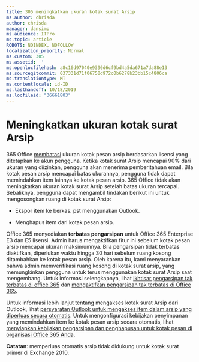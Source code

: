 ```yaml
---
title: 305 meningkatkan ukuran kotak surat Arsip
ms.author: chrisda
author: chrisda
manager: dansimp
ms.audience: ITPro
ms.topic: article
ROBOTS: NOINDEX, NOFOLLOW
localization_priority: Normal
ms.custom: 305
ms.assetid: ''
ms.openlocfilehash: a8c16d97040e9396d6cf9bd4a5da671a7da88e13
ms.sourcegitcommit: 037331d71f06750d972c0b6278b23bb15c4806ca
ms.translationtype: MT
ms.contentlocale: id-ID
ms.lasthandoff: 10/18/2019
ms.locfileid: "36661803"
---
```

# <a name="increase-the-archive-mailbox-size"></a>Meningkatkan ukuran kotak surat Arsip

365 Office [membatasi](https://docs.microsoft.com/office365/servicedescriptions/exchange-online-service-description/exchange-online-limits#mailbox-storage-limits) ukuran kotak pesan arsip berdasarkan lisensi yang ditetapkan ke akun pengguna. Ketika kotak surat Arsip mencapai 90% dari ukuran yang diizinkan, pengguna akan menerima pemberitahuan email. Bila kotak pesan arsip mencapai batas ukurannya, pengguna tidak dapat memindahkan item lainnya ke kotak pesan arsip. 365 Office tidak akan meningkatkan ukuran kotak surat Arsip setelah batas ukuran tercapai. Sebaliknya, pengguna dapat mengambil tindakan berikut ini untuk mengosongkan ruang di kotak surat Arsip:

- Ekspor item ke berkas. pst menggunakan Outlook.

- Menghapus item dari kotak pesan arsip.

Office 365 menyediakan **terbatas pengarsipan** untuk Office 365 Enterprise E3 dan E5 lisensi. Admin harus mengaktifkan fitur ini sebelum kotak pesan arsip mencapai ukuran maksimumnya. Bila pengarsipan tidak terbatas diaktifkan, diperlukan waktu hingga 30 hari sebelum ruang kosong ditambahkan ke kotak pesan arsip. Oleh karena itu, kami menyarankan bahwa admin memverifikasi ruang kosong di kotak surat arsip, yang memungkinkan pengguna untuk terus menggunakan kotak surat Arsip saat mengembang. Untuk informasi selengkapnya, lihat [Ikhtisar pengarsipan tak terbatas di office 365](https://docs.microsoft.com/office365/securitycompliance/unlimited-archiving) dan [mengaktifkan pengarsipan tak terbatas di Office 365](https://docs.microsoft.com/office365/securitycompliance/enable-unlimited-archiving).

Untuk informasi lebih lanjut tentang mengakses kotak surat Arsip dari Outlook, lihat [persyaratan Outlook untuk mengakses item dalam arsip yang diperluas secara otomatis](https://docs.microsoft.com/office365/securitycompliance/unlimited-archiving#outlook-requirements-for-accessing-items-in-an-auto-expanded-archive). Untuk mengonfigurasi kebijakan penyimpanan yang memindahkan item ke kotak pesan arsip secara otomatis, lihat [menyiapkan kebijakan pengarsipan dan penghapusan untuk kotak pesan di organisasi Office 365 Anda](https://docs.microsoft.com/office365/securitycompliance/set-up-an-archive-and-deletion-policy-for-mailboxes).

**Catatan**: memperluas otomatis arsip tidak didukung untuk kotak surat primer di Exchange 2010.
